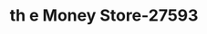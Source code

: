 ---
f_zip-code: 39576
f_state-code: MS
title: th e Money Store-27593
f_phone: 228-469-9275
f_city-only: Waveland
f_address: 457 Highway 90 Waveland
f_location-unique-id: '27593'
slug: th-e-money-store-27593
updated-on: '2024-05-30T13:46:58.046Z'
created-on: '2024-05-30T13:36:59.803Z'
published-on: '2024-05-30T13:54:32.469Z'
f_city-state: cms/city/waveland-ms.md
f_company: cms/company/th-e-money-store.md
f_state: cms/state/mississippi.md
layout: '[payday-loan].html'
tags: payday-loan
---
